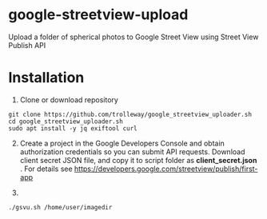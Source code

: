 # google-streetview-upload
Upload a folder of spherical photos to Google Street View using Street View Publish API

# Installation

1. Clone or download repository
```
git clone https://github.com/trolleway/google_streetview_uploader.sh
cd google_streetview_uploader.sh
sudo apt install -y jq exiftool curl
```

2. Create a project in the Google Developers Console and obtain authorization credentials so you can submit API requests. Download client secret JSON file, and copy it to script folder as **client_secret.json** .
For details see https://developers.google.com/streetview/publish/first-app

3. 

```
./gsvu.sh /home/user/imagedir

```
